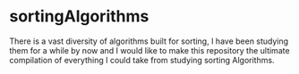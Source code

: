 # sortingAlgorithms

There is a vast diversity of algorithms built for sorting, I have been studying them for a while by now and I would like to make this repository the ultimate compilation of everything I could take from studying sorting Algorithms.
